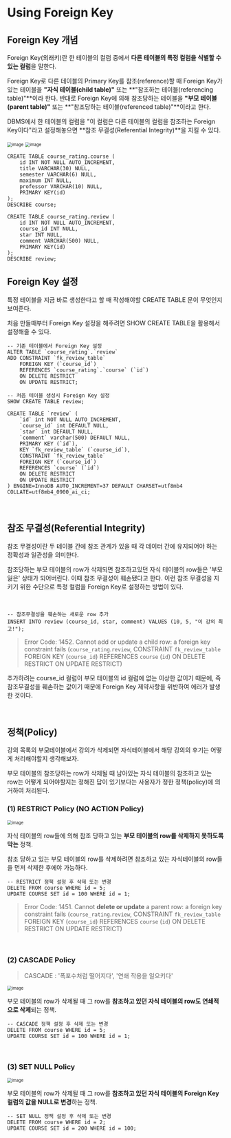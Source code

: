 # Using Foreign Key

## Foreign Key 개념

Foreign Key(외래키)란 한 테이블의 컬럼 중에서 **다른 테이블의 특정 컬럼을 식별할 수 있는 컬럼**을 말한다.

Foreign Key로 다른 테이블의 Primary Key를 참조(reference)할 때 Foreign Key가 있는 테이블을 **"자식 테이블(child table)"** 또는 **"참조하는 테이블(referencing table)"**이라 한다. 반대로 Foreign Key에 의해 참조당하는 테이블을 **"부모 테이블(parent table)"** 또는 **"참조당하는 테이블(referenced table)"**이라고 한다.

DBMS에서 한 테이블의 컬럼을 "이 컬럼은 다른 테이블의 컬럼을 참조하는 Foreign Key이다"라고 설정해놓으면 **참조 무결성(Referential Integrity)**을 지킬 수 있다.

<img src="https://user-images.githubusercontent.com/64063767/114396910-135cf600-9bd9-11eb-8c0b-577c3d323b17.png" alt="image" style="zoom:67%;" />

<img src="https://user-images.githubusercontent.com/64063767/114404313-8ddd4400-9be0-11eb-85b8-f5156653dc71.png" alt="image" style="zoom:67%;" />

```mysql
CREATE TABLE course_rating.course (
	id INT NOT NULL AUTO_INCREMENT,
    title VARCHAR(30) NULL,
    semester VARCHAR(6) NULL,
    maximum INT NULL,
    professor VARCHAR(10) NULL,
    PRIMARY KEY(id)
);
DESCRIBE course;

CREATE TABLE course_rating.review (
	id INT NOT NULL AUTO_INCREMENT,
    course_id INT NULL,
    star INT NULL,
    comment VARCHAR(500) NULL,
    PRIMARY KEY(id)
);
DESCRIBE review;
```



## Foreign Key 설정

특정 테이블을 지금 바로 생성한다고 할 때 작성해야할 CREATE TABLE 문이 무엇인지 보여준다.

처음 만들때부터 Foreign Key  설정을 해주려면 SHOW CREATE TABLE을 활용해서 설정해줄 수 있다.

```mysql
-- 기존 테이블에서 Foreign Key 설정
ALTER TABLE `course_rating`.`review` 
ADD CONSTRAINT `fk_review_table`
	FOREIGN KEY (`course_id`)
	REFERENCES `course_rating`.`course` (`id`)
	ON DELETE RESTRICT
	ON UPDATE RESTRICT;

-- 처음 테이블 생성시 Foreign Key 설정
SHOW CREATE TABLE review;

CREATE TABLE `review` (
  	`id` int NOT NULL AUTO_INCREMENT,
  	`course_id` int DEFAULT NULL,
  	`star` int DEFAULT NULL,
  	`comment` varchar(500) DEFAULT NULL,
  	PRIMARY KEY (`id`),
  	KEY `fk_review_table` (`course_id`),
  	CONSTRAINT `fk_review_table` 
    FOREIGN KEY (`course_id`) 
    REFERENCES `course` (`id`) 
    ON DELETE RESTRICT 
    ON UPDATE RESTRICT
) ENGINE=InnoDB AUTO_INCREMENT=37 DEFAULT CHARSET=utf8mb4 COLLATE=utf8mb4_0900_ai_ci;
```

<br/>

## 참조 무결성(Referential Integrity)

참조 무결성이란 두 테이블 간에 참조 관계가 있을 때 각 데이터 간에 유지되어야 하는 정확성과 일관성을 의미한다.

참조당하는 부모 테이블의 row가 삭제되면 참조하고있던 자식 테이블의 row들은 '부모 잃은' 상태가 되어버린다. 이때 참조 무결성이 훼손됐다고 한다. 이런 참조 무결성을 지키기 위한 수단으로 특정 컬럼을 Foreign Key로 설정하는 방법이 있다.

<br/>

```mysql
-- 참조무결성을 훼손하는 새로운 row 추가
INSERT INTO review (course_id, star, comment) VALUES (10, 5, "이 강의 최고!");
```

> Error Code: 1452. Cannot add or update a child row: a foreign key constraint fails (`course_rating`.`review`, CONSTRAINT `fk_review_table` FOREIGN KEY (`course_id`) REFERENCES `course` (`id`) ON DELETE RESTRICT ON UPDATE RESTRICT)

추가하려는 course_id 컬럼이 부모 테이블의 id 컬럼에 없는 이상한 값이기 때문에, 즉 참조무결성을 훼손하는 값이기 때문에 Foreign Key 제약사항을 위반하여 에러가 발생한 것이다.

<br/>

## 정책(Policy)

강의 목록의 부모테이블에서 강의가 삭제되면 자식테이블에서 해당 강의의 후기는 어떻게 처리해야할지 생각해보자.

부모 테이블의 참조당하는 row가 삭제될 때 남아있는 자식 테이블의 참조하고 있는 row는 어떻게 되어야할지는 정해진 답이 있기보다는 사용자가 정한 정책(policy)에 의거하여 처리된다.

### (1) RESTRICT Policy (NO ACTION Policy)

<img src="https://user-images.githubusercontent.com/64063767/114567241-ff36f880-9cad-11eb-90d4-cf5f3e86b9e6.png" alt="image" style="zoom:67%;" />

자식 테이블의 row들에 의해 참조 당하고 있는 **부모 테이블의 row를 삭제하지 못하도록 막는** 정책. 

참조 당하고 있는 부모 테이블의 row를 삭제하려면 참조하고 있는 자식테이블의 row들을 먼저 삭제한 후에야 가능하다.

```mysql
-- RESTRICT 정책 설정 후 삭제 또는 변경
DELETE FROM course WHERE id = 5;
UPDATE COURSE SET id = 100 WHERE id = 1;
```

> Error Code: 1451. Cannot **delete or update** a parent row: a foreign key constraint fails (`course_rating`.`review`, CONSTRAINT `fk_review_table` FOREIGN KEY (`course_id`) REFERENCES `course` (`id`) ON DELETE RESTRICT ON UPDATE RESTRICT)

<br/>

### (2) CASCADE Policy

> CASCADE : '폭포수처럼 떨어지다', '연쇄 작용을 일으키다'

<img src="https://user-images.githubusercontent.com/64063767/114569048-9ea8bb00-9caf-11eb-92e3-0bee23939981.png" alt="image" style="zoom:67%;" />

부모 테이블의 row가 삭제될 때 그 row를 **참조하고 있던 자식 테이블의 row도 연쇄적으로 삭제**되는 정책.

```mysql
-- CASCADE 정책 설정 후 삭제 또는 변경
DELETE FROM course WHERE id = 5;
UPDATE COURSE SET id = 100 WHERE id = 1;
```

<br/>

### (3) SET NULL Policy

<img src="https://user-images.githubusercontent.com/64063767/114570095-81282100-9cb0-11eb-886b-289ce8675f2e.png" alt="image" style="zoom:67%;" />

부모 테이블의 row가 삭제될 때 그 row를 **참조하고 있던 자식 테이블의 Foreign Key 컬럼의 값을 NULL로 변경**하는 정책.

```mysql
-- SET NULL 정책 설정 후 삭제 또는 변경
DELETE FROM course WHERE id = 2;
UPDATE COURSE SET id = 200 WHERE id = 100;
```